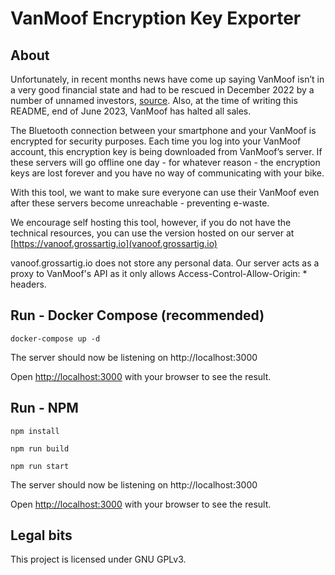 # VanMoof Encryption Key Exporter

## About

Unfortunately, in recent months news have come up saying VanMoof isn’t in a very good financial state and had to be rescued in December 2022 by a number of unnamed investors, [source](https://archive.ph/ivRfD). Also, at the time of writing this README, end of June 2023, VanMoof has halted all sales. 

The Bluetooth connection between your smartphone and your VanMoof is encrypted for security purposes. Each time you log into your VanMoof account, this encryption key is being downloaded from VanMoof’s server. If these servers will go offline one day - for whatever reason - the encryption keys are lost forever and you have no way of communicating with your bike.

With this tool, we want to make sure everyone can use their VanMoof even after these servers become unreachable - preventing e-waste.

We encourage self hosting this tool, however, if you do not have the technical resources, you can use the version hosted on our server at [https://vanoof.grossartig.io](vanoof.grossartig.io)

vanoof.grossartig.io does not store any personal data. Our server acts as a proxy to VanMoof's API as it only allows Access-Control-Allow-Origin: * headers.

## Run - Docker Compose (recommended)
```
docker-compose up -d
```
The server should now be listening on http://localhost:3000

Open [http://localhost:3000](http://localhost:3000) with your browser to see the result.
## Run - NPM
```
npm install
```
```
npm run build
```
```
npm run start
```
The server should now be listening on http://localhost:3000

Open [http://localhost:3000](http://localhost:3000) with your browser to see the result.

## Legal bits
This project is licensed under GNU GPLv3. 
